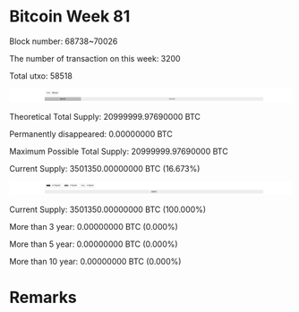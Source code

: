 # Bitcoin Week 81

Block number: 68738~70026

The number of transaction on this week: 3200

Total utxo: 58518

![](../images/mined_week81.png)

Theoretical Total Supply: 20999999.97690000 BTC

Permanently disappeared: 0.00000000 BTC

Maximum Possible Total Supply: 20999999.97690000 BTC

Current Supply: 3501350.00000000 BTC (16.673%)

![](../images/year_week81.png)


Current Supply: 3501350.00000000 BTC (100.000%)

More than 3 year: 0.00000000 BTC (0.000%)

More than 5 year: 0.00000000 BTC (0.000%)

More than 10 year: 0.00000000 BTC (0.000%)

# Remarks

